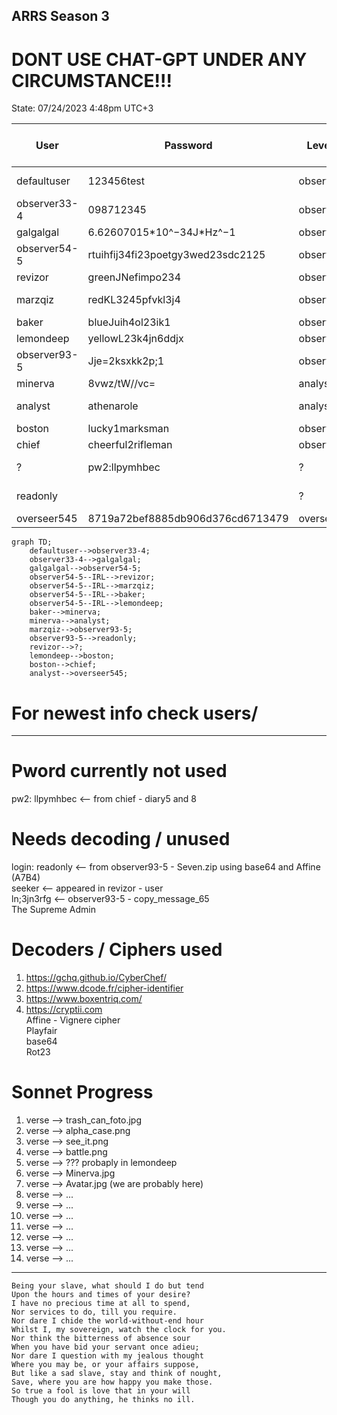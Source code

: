 ## ARRS Season 3 
# DONT USE CHAT-GPT UNDER ANY CIRCUMSTANCE!!!
State: 07/24/2023 4:48pm UTC+3

| User         | Password                          | Level    | Status     | Name          | Solved-Status (Presumed) |
|--------------|-----------------------------------|----------|------------|---------------|--------------------------|
| defaultuser  | 123456test                        | observer | Active     | System user   | Solved                   | 
| observer33-4 | 098712345                         | observer | Not Active | James Torwind | Solved                   |   
| galgalgal    | 6.62607015\*10^−34J\*Hz^−1        | observer | Active     | Max Planck    | Solved                   |  
| observer54-5 | rtuihfij34fi23poetgy3wed23sdc2125 | observer | Not Active | Deleted       | Solved                   |
| revizor      | greenJNefimpo234                  | observer | Active     | confidential  | WIP                      |
| marzqiz      | redKL3245pfvkl3j4                 | observer | Active     | System user   | Solved                   |
| baker        | blueJuih4ol23ik1                  | observer | Active     | Mike          | Solved                   | 
| lemondeep    | yellowL23k4jn6ddjx                | observer | Active     | confidential  | Solved                   |
| observer93-5 | Jje=2ksxkk2p;1                    | observer | Active     | Homer Smith   | WIP                      |
| minerva      | 8vwz/tW//vc=                      | analyst  | Active     | Minnie        | Solved                   |
| analyst      | athenarole                        | analyst  | not Active | Jack          | WIP                      |
| boston       | lucky1marksman                    | observer | Active     | confidential  | WIP                      |
| chief        | cheerful2rifleman                 | observer | Active     | confidential  | WIP                      |
| ?            | pw2:llpymhbec                     | ?        | ?          | ?             | Not Unlocked             |
| readonly     |                                   | ?        | ?          | ?             | Not Unlocked             |
| overseer545  | 8719a72bef8885db906d376cd6713479  | overseer | Active     | Hash          | WIP                      |

```mermaid
graph TD;
    defaultuser-->observer33-4;
    observer33-4-->galgalgal;
    galgalgal-->observer54-5;
    observer54-5--IRL-->revizor;
    observer54-5--IRL-->marzqiz;
    observer54-5--IRL-->baker;
    observer54-5--IRL-->lemondeep;
    baker-->minerva;
    minerva-->analyst;
    marzqiz-->observer93-5;
    observer93-5-->readonly;
    revizor-->?;
    lemondeep-->boston;
    boston-->chief;
    analyst-->overseer545;
```


# For newest info check users/
---
# Pword currently not used 
pw2: llpymhbec <-- from chief - diary5 and 8<br>

# Needs decoding / unused
login: readonly <-- from observer93-5 - Seven.zip using base64 and Affine (A7B4)<br>
seeker <-- appeared in revizor - user<br>
ln;3jn3rfg <-- observer93-5 - copy_message_65<br>
The Supreme Admin 


# Decoders / Ciphers used  
1. https://gchq.github.io/CyberChef/
2. https://www.dcode.fr/cipher-identifier
3. https://www.boxentriq.com/
4. https://cryptii.com  
Affine - Vignere cipher  
Playfair  
base64  
Rot23 

# Sonnet Progress  
1. verse --> trash_can_foto.jpg
2. verse --> alpha_case.png
3. verse --> see_it.png
4. verse --> battle.png
5. verse --> ??? probaply in lemondeep
6. verse --> Minerva.jpg
7. verse --> Avatar.jpg  (we are probably here)
8. verse --> ...
9. verse --> ...
10. verse --> ...
11. verse --> ...
12. verse --> ...
13. verse --> ...
14. verse --> ...
---
    Being your slave, what should I do but tend
    Upon the hours and times of your desire?
    I have no precious time at all to spend,
    Nor services to do, till you require.
    Nor dare I chide the world-without-end hour
    Whilst I, my sovereign, watch the clock for you.
    Nor think the bitterness of absence sour
    When you have bid your servant once adieu;
    Nor dare I question with my jealous thought
    Where you may be, or your affairs suppose,
    But like a sad slave, stay and think of nought,
    Save, where you are how happy you make those.
    So true a fool is love that in your will
    Though you do anything, he thinks no ill.
